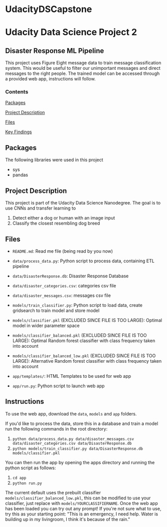 # UdacityDSCapstone
# Udacity Data Science Project 2
## Disaster Response ML Pipeline

This project uses Figure Eight message data to train message classification system. This would be useful to filter our unimportant messages and direct messages to the right people. The trained model can be accessed through a provided web app, instructions will follow.

### Contents

[Packages](#Packages)

[Project Description](#Description)

[Files](#Files)

[Key Findings](#Findings)


## Packages <a name="Packages"></a>

The following libraries were used in this project

- sys
- pandas

## Project Description <a name="Description"></a>

This project is part of the Udacity Data Science Nanodegree. The goal is to use CNNs and transfer learning to

1. Detect either a dog or human with an image input
2. Classify the closest resembling dog breed

## Files <a name="Files"></a>

- `README.md`: Read me file (being read by you now)

- `data/process_data.py`: Python script to process data, containing ETL pipeline
- `data/DisasterResponse.db`: Disaster Response Database
- `data/disaster_categories.csv`: categories csv file
- `data/disaster_messages.csv`: messages csv file

- `models/train_classifier.py`: Python script to load data, create gridsearch to train model and store model
- `models/classifier.pkl` (EXCLUDED SINCE FILE IS TOO LARGE): Optimal model in wider parameter space 
- `models/classifier_balanced.pkl` (EXCLUDED SINCE FILE IS TOO LARGE): Optimal Random forest classifier with class frequency taken into account
- `models/classifier_balanced_low.pkl` (EXCLUDED SINCE FILE IS TOO LARGE): Alternative Random forest classifier with class frequency taken into account

- `app/templates/`: HTML Templates to be used for web app
- `app/run.py`: Python script to launch web app
  
## Instructions <a name="Instructions"></a>

To use the web app, download the `data`, `models` and `app` folders.

If you'd like to process the data, store this in a database and train a model run the following commands in the root directory:
1. `python data/process_data.py data/disaster_messages.csv data/disaster_categories.csv data/DisasterResponse.db`
2. `python models/train_classifier.py data/DisasterResponse.db models/classifier.pkl`

You can then run the app by opening the apps directory and running the python script as follows:
1. `cd app`
2. `python run.py`

The current default uses the prebuilt classifier `models/classifier_balanced_low.pkl`, this can be modified to use your classifier, just replace with `models/YOURCLASSIFIERNAME`.
Once the web app has been loaded you can try out any prompt! If you're not sure what to use, try this as your starting point:
"This is an emergency, I need help. Water is building up in my livingroom, I think it's because of the rain."

